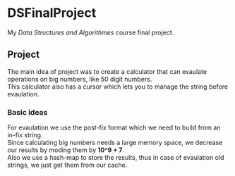 # DSFinalProject

My <i>Data Structures and Algorithmes</i> course final project.

## Project
<p>
  The main idea of project was to create a calculator that can evaulate operations on big numbers, like 50 digit numbers.<br />
  This calculator also has a cursor which lets you to manage the string before evaulation.<br />
</p>

### Basic ideas
<p>
  For evaulation we use the post-fix format which we need to build from an in-fix string.<br />
  Since calculating big numbers needs a large memory space, we decrease our results by moding them by <b>10^9 + 7</b>.<br />
  Also we use a hash-map to store the results, thus in case of evaulation old strings, we just get them from our cache.<br />
</p>

